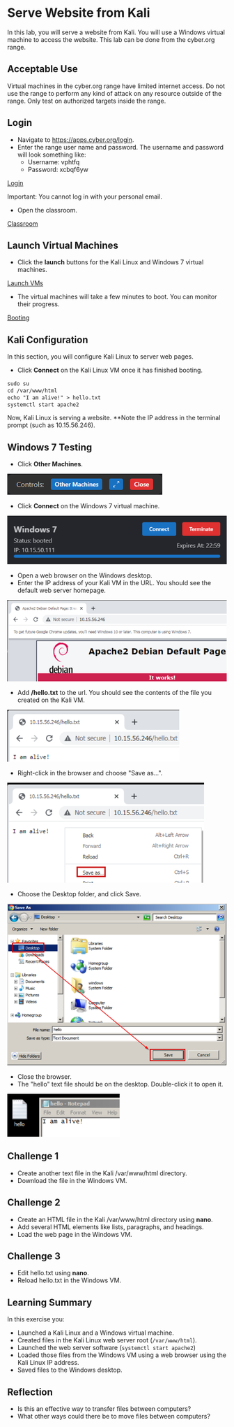 # Serve Website from Kali

In this lab, you will serve a website from Kali. You will use a Windows virtual machine to access the website. This lab can be done from the cyber.org range.

## Acceptable Use

Virtual machines in the cyber.org range have limited internet access. Do not use the range to perform any kind of attack on any resource outside of the range. Only test on authorized targets inside the range.

## Login

* Navigate to <https://apps.cyber.org/login>.
* Enter the range user name and password. The username and password will look something like:
  * Username: vphtfq
  * Password: xcbqf6yw

[Login](login.png)

Important: You cannot log in with your personal email.

* Open the classroom.

[Classroom](open_classroom.png)

## Launch Virtual Machines

* Click the **launch** buttons for the Kali Linux and Windows 7 virtual machines.

[Launch VMs](launch_vm_buttons.png)

* The virtual machines will take a few minutes to boot. You can monitor their progress.

[Booting](booting.png)

## Kali Configuration

In this section, you will configure Kali Linux to server web pages.

* Click **Connect** on the Kali Linux VM once it has finished booting.

```shell
sudo su
cd /var/www/html
echo "I am alive!" > hello.txt
systemctl start apache2
```

Now, Kali Linux is serving a website. **Note the IP address in the terminal prompt (such as 10.15.56.246).

## Windows 7 Testing

* Click **Other Machines**.

![Other Machines](other_button.png)

* Click **Connect** on the Windows 7 virtual machine.

![Windows 7 Connect](win7_connect_button.png)

* Open a web browser on the Windows desktop.
* Enter the IP address of your Kali VM in the URL. You should see the default web server homepage.

![Default Homepage](debian_homepage.png)

* Add **/hello.txt** to the url. You should see the contents of the file you created on the Kali VM.

![Hello.txt served](hello_served.png)

* Right-click in the browser and choose "Save as...".

![Save as](save_as.png)

* Choose the Desktop folder, and click Save.

![Save to Desktop](save_to_desktop.png)

* Close the browser.
* The "hello" text file should be on the desktop. Double-click it to open it.

![Hello.txt in Notepad](hello_in_notepad.png)

## Challenge 1

* Create another text file in the Kali /var/www/html directory.
* Download the file in the Windows VM.

## Challenge 2

* Create an HTML file in the Kali /var/www/html directory using **nano**.
* Add several HTML elements like lists, paragraphs, and headings.
* Load the web page in the Windows VM.

## Challenge 3

* Edit hello.txt using **nano**.
* Reload hello.txt in the Windows VM.

## Learning Summary

In this exercise you:

* Launched a Kali Linux and a Windows virtual machine.
* Created files in the Kali Linux web server root (`/var/www/html`).
* Launched the web server software (`systemctl start apache2`)
* Loaded those files from the Windows VM using a web browser using the Kali Linux IP address.
* Saved files to the Windows desktop.

## Reflection

* Is this an effective way to transfer files between computers?
* What other ways could there be to move files between computers?
